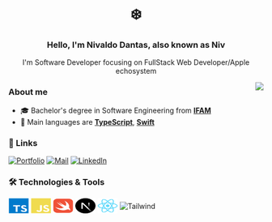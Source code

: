 <div align="center">
  
# ❄️

### Hello, I'm Nivaldo Dantas, also known as Niv

I'm Software Developer focusing on FullStack Web Developer/Apple echosystem

<img src="https://i.imgur.com/vQz9APO.gif" height="400px" align="right" />

</div>

### About me

- 🎓 Bachelor's degree in Software Engineering from [**IFAM**](https://www2.ifam.edu.br)
- 💫 Main languages are [**TypeScript**](https://www.typescriptlang.org), [**Swift**](https://swift.org)

### 🔗 Links
[![Portfolio](https://img.shields.io/badge/Portfolio-000000?style=for-the-badge&logo=accenture&logoColor=white)](https://)
[![Mail](https://img.shields.io/badge/Mail-FFFFFF?style=for-the-badge&logo=mailboxdotorg&logoColor=white)](mailto:nivdantas@icloud.com)
[![LinkedIn](https://img.shields.io/badge/LinkedIn-0077B5?style=for-the-badge&logo=linkedin&logoColor=white)](https://www.linkedin.com/in/nivaldo-dantas/)

### 🛠️ Technologies & Tools
<div style="display: inline_block">
  <img align="center" alt="TypeScript" height="30" width="40" src="https://raw.githubusercontent.com/devicons/devicon/master/icons/typescript/typescript-plain.svg">
  <img align="center" alt="JavaScript" height="30" width="40" src="https://raw.githubusercontent.com/devicons/devicon/master/icons/javascript/javascript-plain.svg">
  <img align="center" alt="Swift" height="30" width="40" src="https://raw.githubusercontent.com/devicons/devicon/refs/heads/master/icons/swift/swift-original.svg">
  <img align="center" alt="NextJS" height="30" width="40" src="https://raw.githubusercontent.com/devicons/devicon/refs/heads/master/icons/nextjs/nextjs-original.svg">
  <img align="center" alt="React" height="30" width="40" src="https://raw.githubusercontent.com/devicons/devicon/master/icons/react/react-original.svg">
  <img align="center" alt="Tailwind" height="30" width="40" src="https://www.vectorlogo.zone/logos/tailwindcss/tailwindcss-icon.svg">
</div>
